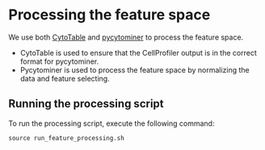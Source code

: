 # Processing the feature space

We use both [CytoTable](https://github.com/cytomining/CytoTable) and [pycytominer](https://github.com/cytomining/pycytominer) to process the feature space.
- CytoTable is used to ensure that the CellProfiler output is in the correct format for pycytominer.
- Pycytominer is used to process the feature space by normalizing the data and feature selecting.

## Running the processing script
To run the processing script, execute the following command:
```
source run_feature_processing.sh
```
